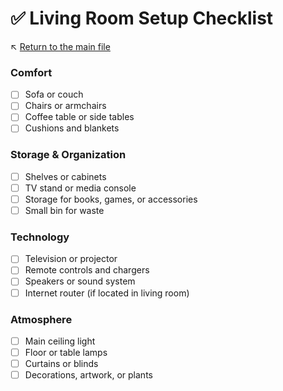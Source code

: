 # ✅ Living Room Setup Checklist

↖️ [Return to the main file](../README.md)

### Comfort

- [ ] Sofa or couch
- [ ] Chairs or armchairs
- [ ] Coffee table or side tables
- [ ] Cushions and blankets

### Storage & Organization

- [ ] Shelves or cabinets
- [ ] TV stand or media console
- [ ] Storage for books, games, or accessories
- [ ] Small bin for waste

### Technology

- [ ] Television or projector
- [ ] Remote controls and chargers
- [ ] Speakers or sound system
- [ ] Internet router (if located in living room)

### Atmosphere

- [ ] Main ceiling light
- [ ] Floor or table lamps
- [ ] Curtains or blinds
- [ ] Decorations, artwork, or plants
